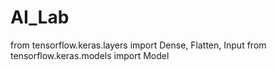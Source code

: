 # AI_Lab
from tensorflow.keras.layers import Dense, Flatten, Input
from tensorflow.keras.models import Model
